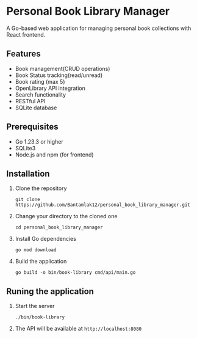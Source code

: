 # Personal Book Library Manager
A Go-based web application for managing personal book collections with React frontend.

## Features
- Book management(CRUD operations)
- Book Status tracking(read/unread)
- Book rating (max 5)
- OpenLibrary API integration
- Search functionality
- RESTful API
- SQLite database

## Prerequisites
- Go 1.23.3 or higher
- SQLite3
- Node.js and npm (for frontend)

## Installation
1. Clone the repository

    ```
    git clone https://github.com/Bantamlak12/personal_book_library_manager.git
    ```

2. Change your directory to the cloned one
    ```
    cd personal_book_library_manager
    ```

3. Install Go dependencies
    ```
    go mod download
    ```

4. Build the application
    ```
    go build -o bin/book-library cmd/api/main.go

## Runing the application
1. Start the server

    ```
    ./bin/book-library
    ```

2. The API will be available at `http://localhost:8080`
